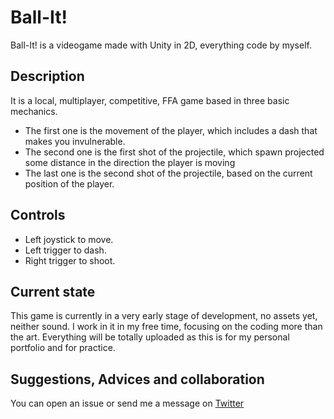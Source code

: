 # Ball-It!

Ball-It! is a videogame made with Unity in 2D, everything code by myself.

## Description

It is a local, multiplayer, competitive, FFA game based in three basic mechanics.
* The first one is the movement of the player, which includes a dash that makes you invulnerable.
* The second one is the first shot of the projectile, which spawn projected some distance in the direction the player is moving
* The last one is the second shot of the projectile, based on the current position of the player.

## Controls
* Left joystick to move.
* Left trigger to dash.
* Right trigger to shoot.

## Current state
This game is currently in a very early stage of development, no assets yet, neither sound. I work in it in my free time, focusing on
the coding more than the art. Everything will be totally uploaded as this is for my personal portfolio and for practice.

## Suggestions, Advices and collaboration
You can open an issue or send me a message on [Twitter](https://twitter.com/SJuradoQ_Soft)
